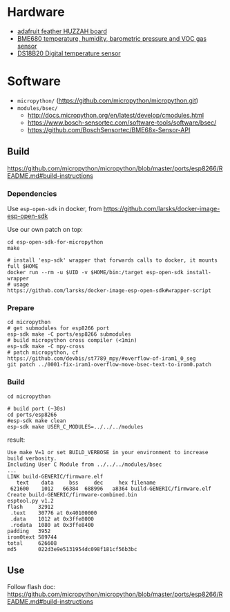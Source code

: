 # Hardware
- [adafruit feather HUZZAH board](https://learn.adafruit.com/adafruit-feather-huzzah-esp8266/overview)
- [BME680 temperature, humidity, barometric pressure and VOC gas sensor](https://www.adafruit.com/product/3660/)
- [DS18B20 Digital temperature sensor](https://www.adafruit.com/product/374)

# Software
- `micropython/` (https://github.com/micropython/micropython.git)
- `modules/bsec/`
  - http://docs.micropython.org/en/latest/develop/cmodules.html
  - https://www.bosch-sensortec.com/software-tools/software/bsec/
  - https://github.com/BoschSensortec/BME68x-Sensor-API

## Build
https://github.com/micropython/micropython/blob/master/ports/esp8266/README.md#build-instructions

### Dependencies
Use `esp-open-sdk` in docker, from https://github.com/larsks/docker-image-esp-open-sdk

Use our own patch on top:
```shell
cd esp-open-sdk-for-micropython
make

# install 'esp-sdk' wrapper that forwards calls to docker, it mounts full $HOME
docker run --rm -u $UID -v $HOME/bin:/target esp-open-sdk install-wrapper
# usage
https://github.com/larsks/docker-image-esp-open-sdk#wrapper-script
```

### Prepare
```shell
cd micropython
# get submodules for esp8266 port
esp-sdk make -C ports/esp8266 submodules
# build micropython cross compiler (<1min)
esp-sdk make -C mpy-cross
# patch micropython, cf https://github.com/devbis/st7789_mpy/#overflow-of-iram1_0_seg
git patch ../0001-fix-iram1-overflow-move-bsec-text-to-irom0.patch
```

### Build
```shell
cd micropython

# build port (~30s)
cd ports/esp8266
#esp-sdk make clean
esp-sdk make USER_C_MODULES=../../../modules
```
result:
```
Use make V=1 or set BUILD_VERBOSE in your environment to increase build verbosity.
Including User C Module from ../../../modules/bsec
...
LINK build-GENERIC/firmware.elf
   text    data     bss     dec     hex filename
 621600    1012   66384  688996   a8364 build-GENERIC/firmware.elf
Create build-GENERIC/firmware-combined.bin
esptool.py v1.2
flash     32912
 .text    30776 at 0x40100000
 .data    1012 at 0x3ffe8000
 .rodata  1080 at 0x3ffe8400
padding   3952
irom0text 589744
total     626608
md5       022d3e9e5131954dc098f181cf56b3bc
```


## Use
Follow flash doc:
https://github.com/micropython/micropython/blob/master/ports/esp8266/README.md#build-instructions

